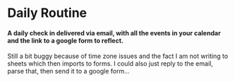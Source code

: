 # Daily Routine

#### A daily check in delivered via email, with all the events in your calendar and the link to a google form to reflect.
 
Still a bit buggy because of time zone issues and the fact I am not writing to sheets which then imports to forms. I could also just reply to the email, parse that, then send it to a google form...
